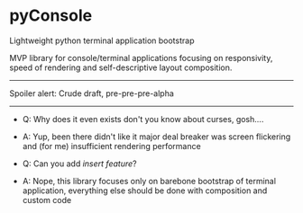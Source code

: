 # pyConsole
Lightweight python terminal application bootstrap


MVP library for console/terminal applications focusing on responsivity, speed of rendering and self-descriptive layout composition.

-----

Spoiler alert: Crude draft, pre-pre-pre-alpha

-----

* Q: Why does it even exists don't you know about curses, gosh....
* A: Yup, been there didn't like it major deal breaker was screen flickering and (for me) insufficient rendering performance

* Q: Can you add *insert feature*?
* A: Nope, this library focuses only on barebone bootstrap of terminal application, everything else should be done with composition and custom code
